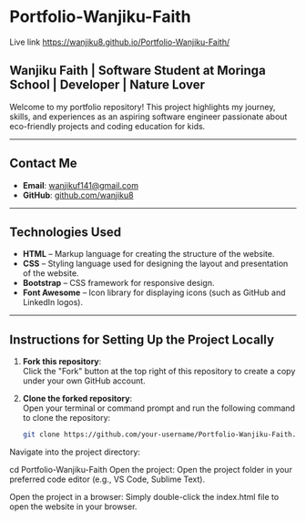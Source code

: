 # Portfolio-Wanjiku-Faith

Live link https://wanjiku8.github.io/Portfolio-Wanjiku-Faith/

## Wanjiku Faith | Software Student at Moringa School | Developer | Nature Lover 

Welcome to my portfolio repository! This project highlights my journey, skills, and experiences as an aspiring software engineer passionate about eco-friendly projects and coding education for kids.

---
## Contact Me

- **Email**: [wanjikuf141@gmail.com](mailto:wanjikuf141@gmail.com)  
- **GitHub**: [github.com/wanjiku8](https://github.com/wanjiku8)  

---

## Technologies Used

- **HTML** – Markup language for creating the structure of the website.
- **CSS** – Styling language used for designing the layout and presentation of the website.
- **Bootstrap** – CSS framework for responsive design.
- **Font Awesome** – Icon library for displaying icons (such as GitHub and LinkedIn logos).

---

## Instructions for Setting Up the Project Locally

1. **Fork this repository**:  
   Click the "Fork" button at the top right of this repository to create a copy under your own GitHub account.

2. **Clone the forked repository**:  
   Open your terminal or command prompt and run the following command to clone the repository:
   ```bash
   git clone https://github.com/your-username/Portfolio-Wanjiku-Faith.git

   
Navigate into the project directory:

cd Portfolio-Wanjiku-Faith
Open the project:
Open the project folder in your preferred code editor (e.g., VS Code, Sublime Text).

Open the project in a browser:
Simply double-click the index.html file to open the website in your browser.




   
